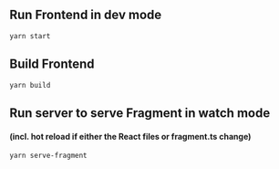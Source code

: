 ## Run Frontend in dev mode
```yarn start```

## Build Frontend
```yarn build```

## Run server to serve Fragment in watch mode 
#### (incl. hot reload if either the React files or fragment.ts change)
```yarn serve-fragment```